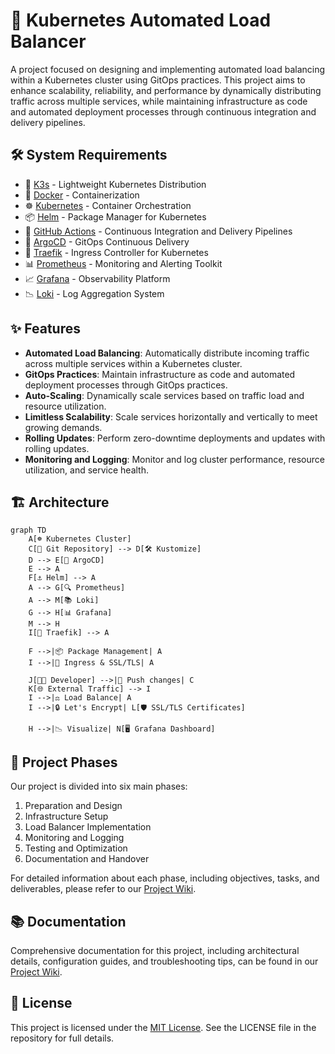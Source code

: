 # 🦦 Kubernetes Automated Load Balancer

A project focused on designing and implementing automated load balancing within a Kubernetes cluster using GitOps practices. This project aims to enhance scalability, reliability, and performance by dynamically distributing traffic across multiple services, while maintaining infrastructure as code and automated deployment processes through continuous integration and delivery pipelines.

## 🛠 System Requirements

- 🥨 [K3s](https://k3s.io/) - Lightweight Kubernetes Distribution
- 🐋 [Docker](https://www.docker.com/) - Containerization
- ☸️ [Kubernetes](https://kubernetes.io/) - Container Orchestration
- 📦 [Helm](https://helm.sh/) - Package Manager for Kubernetes
- 🚀 [GitHub Actions](https://github.com/actions) - Continuous Integration and Delivery Pipelines
- 🐙 [ArgoCD](https://argoproj.github.io/argo-cd/) - GitOps Continuous Delivery
- 🚦 [Traefik](https://traefik.io/) - Ingress Controller for Kubernetes
- 📊 [Prometheus](https://prometheus.io/) - Monitoring and Alerting Toolkit
- 📈 [Grafana](https://grafana.com/) - Observability Platform
- 📉 [Loki](https://grafana.com/oss/loki/) - Log Aggregation System

## ✨ Features

- **Automated Load Balancing**: Automatically distribute incoming traffic across multiple services within a Kubernetes cluster.
- **GitOps Practices**: Maintain infrastructure as code and automated deployment processes through GitOps practices.
- **Auto-Scaling**: Dynamically scale services based on traffic load and resource utilization.
- **Limitless Scalability**: Scale services horizontally and vertically to meet growing demands.
- **Rolling Updates**: Perform zero-downtime deployments and updates with rolling updates.
- **Monitoring and Logging**: Monitor and log cluster performance, resource utilization, and service health.

## 🏗️ Architecture

```mermaid
graph TD
    A[☸️ Kubernetes Cluster]
    C[📁 Git Repository] --> D[🛠️ Kustomize]
    D --> E[🚀 ArgoCD]
    E --> A
    F[⚓ Helm] --> A
    A --> G[🔍 Prometheus]
    A --> M[📚 Loki]
    G --> H[📊 Grafana]
    M --> H
    I[🚦 Traefik] --> A

    F -->|📦 Package Management| A
    I -->|🔐 Ingress & SSL/TLS| A

    J[👩‍💻 Developer] -->|🔄 Push changes| C
    K[🌐 External Traffic] --> I
    I -->|⚖️ Load Balance| A
    I -->|🔒 Let's Encrypt| L[🛡️ SSL/TLS Certificates]

    H -->|📉 Visualize| N[🖥️ Grafana Dashboard]
```

## 🎯 Project Phases

Our project is divided into six main phases:

1. Preparation and Design
2. Infrastructure Setup
3. Load Balancer Implementation
4. Monitoring and Logging
5. Testing and Optimization
6. Documentation and Handover

For detailed information about each phase, including objectives, tasks, and deliverables, please refer to our [Project Wiki](https://github.com/PunGrumpy/kubernetes-automated-load-balancer/wiki).

## 📚 Documentation

Comprehensive documentation for this project, including architectural details, configuration guides, and troubleshooting tips, can be found in our [Project Wiki](https://github.com/PunGrumpy/kubernetes-automated-load-balancer/wiki).

## 📄 License

This project is licensed under the [MIT License](LICENSE). See the LICENSE file in the repository for full details.
